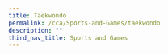 ```yaml
---
title: Taekwondo
permalink: /cca/Sports-and-Games/taekwondo
description: ""
third_nav_title: Sports and Games
---
```

